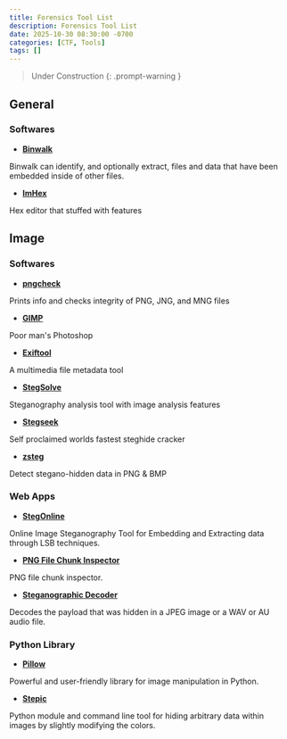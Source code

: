 ```yaml
---
title: Forensics Tool List
description: Forensics Tool List
date: 2025-10-30 08:30:00 -0700
categories: [CTF, Tools]
tags: []
---
```

> Under Construction
{: .prompt-warning }


## General
### Softwares
- [**Binwalk**](https://github.com/ReFirmLabs/binwalk)

Binwalk can identify, and optionally extract, files and data that have been embedded inside of other files.

- [**ImHex**](https://github.com/WerWolv/ImHex)

Hex editor that stuffed with features


## Image

### Softwares
- [**pngcheck**](https://www.libpng.org/pub/png/apps/pngcheck.html)

Prints info and checks integrity of PNG, JNG, and MNG files

- [**GIMP**](https://www.gimp.org/)

Poor man's Photoshop

- [**Exiftool**](https://github.com/exiftool/exiftool)

A multimedia file metadata tool

- [**StegSolve**](https://github.com/Giotino/stegsolve)

Steganography analysis tool with image analysis features

- [**Stegseek**](https://github.com/RickdeJager/stegseek)

Self proclaimed worlds fastest steghide cracker 

- [**zsteg**](https://github.com/zed-0xff/zsteg)

Detect stegano-hidden data in PNG & BMP

### Web Apps
- [**StegOnline**](https://georgeom.net/StegOnline/upload)

Online Image Steganography Tool for Embedding and Extracting data through LSB techniques.

- [**PNG File Chunk Inspector**](https://www.nayuki.io/page/png-file-chunk-inspector)

PNG file chunk inspector.

- [**Steganographic Decoder**](https://futureboy.us/stegano/decinput.html)

Decodes the payload that was hidden in a JPEG image or a WAV or AU audio file.




### Python Library
- [**Pillow**](https://pillow.readthedocs.io/en/stable/index.html)

 Powerful and user-friendly library for image manipulation in Python.

- [**Stepic**](https://pypi.org/project/stepic/)

Python module and command line tool for hiding arbitrary data within images by slightly modifying the colors.
